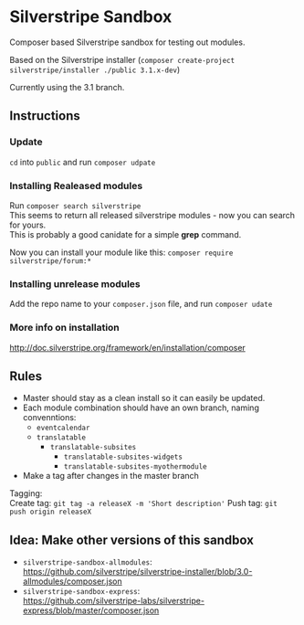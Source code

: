 # Silverstripe Sandbox

Composer based Silverstripe sandbox for testing out modules.

Based on the Silverstripe installer (`composer create-project silverstripe/installer ./public 3.1.x-dev`)

Currently using the 3.1 branch.


## Instructions


### Update

`cd` into `public` and run `composer udpate`


### Installing Realeased modules

Run `composer search silverstripe`    
This seems to return all released silverstripe modules - now you can search for yours.    
This is probably a good canidate for a simple **grep** command.

Now you can install your module like this: `composer require silverstripe/forum:*`




### Installing unrelease modules

Add the repo name to your `composer.json` file, and run `composer udate`



### More info on installation

<http://doc.silverstripe.org/framework/en/installation/composer>



## Rules

- Master should stay as a clean install so it can easily be updated.
- Each module combination should have an own branch, naming convenntions:
	- `eventcalendar`
	- `translatable`
		- `translatable-subsites`
			- `translatable-subsites-widgets`
			- `translatable-subsites-myothermodule`
- Make a tag after changes in the master branch

Tagging:    
Create tag: `git tag -a releaseX -m 'Short description'`
Push tag: `git push origin releaseX`




## Idea: Make other versions of this sandbox

- `silverstripe-sandbox-allmodules`:    
<https://github.com/silverstripe/silverstripe-installer/blob/3.0-allmodules/composer.json>
- `silverstripe-sandbox-express`:    
<https://github.com/silverstripe-labs/silverstripe-express/blob/master/composer.json>